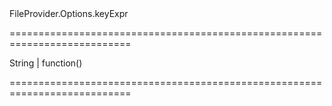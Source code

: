 <!--id-->FileProvider.Options.keyExpr<!--/id-->
===========================================================================
<!--type-->String | function()<!--/type-->
===========================================================================

<!--shortDescription-->

<!--/shortDescription-->

<!--fullDescription-->

<!--/fullDescription-->